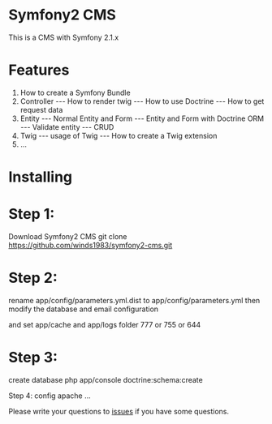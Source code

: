 Symfony2 CMS
============

This is a CMS with Symfony 2.1.x

Features
============

1) How to create a Symfony Bundle
2) Controller
--- How to render twig
--- How to use Doctrine
--- How to get request data
3) Entity
--- Normal Entity and Form
--- Entity and Form with Doctrine ORM
--- Validate entity
--- CRUD
4) Twig
--- usage of Twig
--- How to create a Twig extension
5) ...

Installing
============

Step 1:
============
Download Symfony2 CMS
git clone https://github.com/winds1983/symfony2-cms.git

Step 2:
============
rename app/config/parameters.yml.dist to app/config/parameters.yml
then modify the database and email configuration

and set app/cache and app/logs folder
777 or 755 or 644

Step 3:
============
create database
php app/console doctrine:schema:create

Step 4:
config apache ...


Please write your questions to [issues](https://github.com/winds1983/symfony2-cms/issues) if you have some questions.
